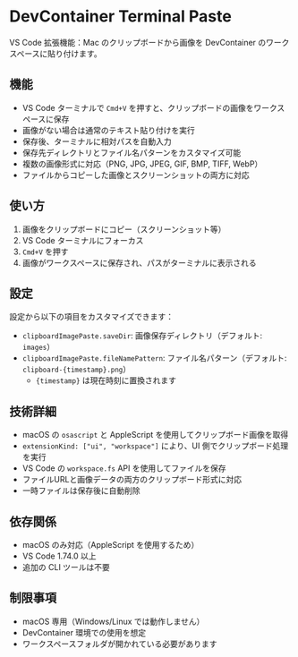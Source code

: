# DevContainer Terminal Paste

VS Code 拡張機能：Mac のクリップボードから画像を DevContainer のワークスペースに貼り付けます。

## 機能

- VS Code ターミナルで `Cmd+V` を押すと、クリップボードの画像をワークスペースに保存
- 画像がない場合は通常のテキスト貼り付けを実行
- 保存後、ターミナルに相対パスを自動入力
- 保存先ディレクトリとファイル名パターンをカスタマイズ可能
- 複数の画像形式に対応（PNG, JPG, JPEG, GIF, BMP, TIFF, WebP）
- ファイルからコピーした画像とスクリーンショットの両方に対応

## 使い方

1. 画像をクリップボードにコピー（スクリーンショット等）
2. VS Code ターミナルにフォーカス
3. `Cmd+V` を押す
4. 画像がワークスペースに保存され、パスがターミナルに表示される

## 設定

設定から以下の項目をカスタマイズできます：

- `clipboardImagePaste.saveDir`: 画像保存ディレクトリ（デフォルト: `images`）
- `clipboardImagePaste.fileNamePattern`: ファイル名パターン（デフォルト: `clipboard-{timestamp}.png`）
  - `{timestamp}` は現在時刻に置換されます

## 技術詳細

- macOS の `osascript` と AppleScript を使用してクリップボード画像を取得
- `extensionKind: ["ui", "workspace"]` により、UI 側でクリップボード処理を実行
- VS Code の `workspace.fs` API を使用してファイルを保存
- ファイルURLと画像データの両方のクリップボード形式に対応
- 一時ファイルは保存後に自動削除

## 依存関係

- macOS のみ対応（AppleScript を使用するため）
- VS Code 1.74.0 以上
- 追加の CLI ツールは不要

## 制限事項

- macOS 専用（Windows/Linux では動作しません）
- DevContainer 環境での使用を想定
- ワークスペースフォルダが開かれている必要があります